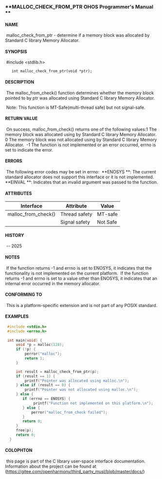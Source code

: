 ### **MALLOC_CHECK_FROM_PTR        OHOS Programmer's Manual    **



#### **NAME**

​       malloc_check_from_ptr - determine if a memory block was allocated by Standard C library Memory Allocator.

#### **SYNOPSIS**

​       #include <stdlib.h>

       int malloc_check_from_ptr(void *ptr);

#### **DESCRIPTION**

​       The malloc_from_check() function determines whether the memory block
​       pointed to by ptr was allocated using Standard C library Memory Allocator.

​       Note: This function is MT-Safe(multi-thread safe) but not signal-safe.

#### **RETURN VALUE**

​       On success, malloc_from_check() returns one of the following values:
​       1  The memory block was allocated using by Standard C library Memory Allocator.
​       0  The memory block was not allocated using by Standard C library Memory Allocator.
​       -1 The function is not implemented or an error occurred, errno is set to indicate the error.

#### **ERRORS**

​        The following error codes may be set in errno:
​        **ENOSYS **: The current standard allocator does not support this interface or it is not implemented.
​        **EINVAL **: Indicates that an invalid argument was passed to the function.

#### ATTRIBUTES

| Interface           | Attribute     | Value    |
| ------------------- | ------------- | -------- |
| malloc_from_check() | Thread safety | MT-safe  |
|                     | Signal safety | Not Safe |

#### HISTORY

​       -- 2025 

#### NOTES

​      If the function returns -1 and errno is set to ENOSYS, it indicates that the functionality is not implemented on the current platform.
​      If the function returns -1 and errno is set to a value other than ENOSYS, it indicates that an internal error occurred in the memory allocator.

#### CONFORMING TO

​      This is a platform-specific extension and is not part of any POSIX standard.

#### EXAMPLES

```c
 #include <stdio.h>
 #include <errno.h>
 
 int main(void) {
     void *p = malloc(128);
     if (!p) {
         perror("malloc");
         return 1;
     }

     int result = malloc_check_from_ptr(p);
     if (result == 1) {
         printf("Pointer was allocated using malloc.\n");
     } else if (result == 0) {
         printf("Pointer was not allocated using malloc.\n");
     } else {
        if (errno == ENOSYS) {
             printf("Function not implemented on this platform.\n");
        } else {
            perror("malloc_from_check failed");
        }
        return 0;
     }
     free(p);
     return 0;
  }
```


#### COLOPHTON

​      this page is part of the C library user-space interface documentation.
​      Information about the project can be found at (https://gitee.com/openharmony/third_party_musl/blob/master/docs/)